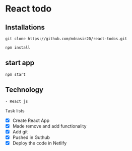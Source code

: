 # React todo


## Installations

```
git clone https://github.com/mdnasir20/react-todos.git

npm install 
```

## start app

``` 
npm start
```
 ## Technology 

``` 
- React js  
```
Task lists 

- [x]  Create React App
- [x] Made remove and add functionality
- [x] Add git 
- [x] Pushed in Guthub
- [x] Deploy the code in Netlify